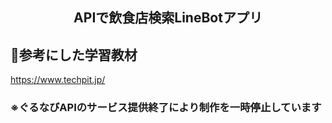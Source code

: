 <h2 align="center">APIで飲食店検索LineBotアプリ</h2>

## :clap:参考にした学習教材
https://www.techpit.jp/

### ※ぐるなびAPIのサービス提供終了により制作を一時停止しています

